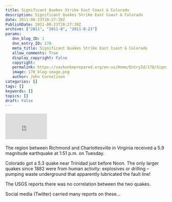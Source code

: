 ```yaml
---
title: Significant Quakes Strike East Coast & Colorado
description: Significant Quakes Strike East Coast & Colorado
date: 2011-08-23T20:27:39Z
PublishDate: 2011-08-23T20:27:39Z
archive: ["2011", "2011-8", "2011-8-23"]
params:
   dnn_blog_ID: 1
   dnn_entry_ID: 170
   meta_title: Significant Quakes Strike East Coast & Colorado
   allow_comments: True
   display_copyright: False
   copyright: 
   permalink: https://vashonbeprepared.org/en-us/Home/EntryId/170/Significant-Quakes-Strike-East-Coast-amp-Colorado
   image: 170_blog-image.png
   author: John Cornelison
categories: []
tags: []
keywords: []
topics: []
draft: False
---
```


<div class="wlWriterHeaderFooter" style="float:none; margin:0px; padding:4px 0px 4px 0px;"><iframe src="http://www.facebook.com/widgets/like.php?href=http://vashoneoc.org/Blogs/VashonPreparedness/tabid/164/EntryId/170/Significant-Quakes-Strike-East-Coast-amp-Colorado.aspx" scrolling="no" frameborder="0" style="border:none; width:130px; height:80px"></iframe></div><p>The region between Richmond and Charlottesville in Virginia received a 5.9 magnitude earthquake at 1:51 p.m. on Tuesday.</p>  <p>Colorado got a 5.3 quake near Trinidad just before Noon. The only larger quakes since 1882 were from human activity: explosives or drilling – pumping waste underground that apparently lubricated the fault line!</p>  <p>The USGS reports there was no correlation between the two quakes.</p>  <p>Social media (Twitter) carried many reports on these…</p>
